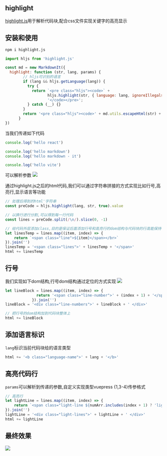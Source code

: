 ## highlight
[highlight.js](https://highlightjs.org/)用于解析代码块,配合css文件实现关键字的高亮显示

## 安装和使用
```bash
npm i highlight.js
```

```js
import hljs from 'highlight.js'

const md = new MarkdownIt({
  highlight: function (str, lang, params) {
        // hljs可识别的语言
        if (lang && hljs.getLanguage(lang)) {
          try {
            return `<pre class="hljs"><code>` +
                   hljs.highlight(str, { language: lang, ignoreIllegals: true }).value +
                   '</code></pre>';
          } catch (__) {}
        }
        return '<pre class="hljs"><code>' + md.utils.escapeHtml(str) + '</code></pre>';
      }
})
```

当我们传递如下代码
```js {1, 2}
console.log('hello react')

console.log('hello markdown')
console.log('hello markdown - it')

console.log('hello vite')
```
可以解析参数
![](/img/highlight.png)

通过highlight.js之后的html代码,我们可以通过字符串拼接的方式实现比如行号,高亮行,显示语言等功能

``` js
// 处理后得到的html'字符串
const preCode = hljs.highlight(lang, str, true).value
```

```js
// 以换行进行分割,可以得到每一行代码
const lines = preCode.split(/\n/).slice(0, -1)
```

```js
// 给代码外层添加class,目的是保证后面添加行号和高亮行的dom结构与代码块的行高能保持一致
let linesTemp = lines.map((item, index) => {
    return `<span class="line">${item}</span></br>`
}).join('')
linesTemp = '<span class="lines">' + linesTemp + '</span>'
html += linesTemp
```
         
          

## 行号
我们实现如下dom结构,行号dom结构通过定位的方式实现
![](/img/lineNumber.png)

```js
let lineBlock = lines.map((item, index) => {
              return '<span class="line-number">' + (index + 1) + '</span>'
            }).join('')
lineBlock = '<div class="line-numbers">' + lineBlock + ' </div>'

// 把行号的dom结构加到代码块整体上
html += lineBlock
```

## 添加语言标识
`lang`标识当前代码块给的语言类型

``` js
html += '<b class="language-name">' + lang + '</b>'
```

## 高亮代码行
`params`可以解析到传递的参数,自定义实现类型vuepress {1,3-4}传参格式

```js
// 高亮行
let lightLine = lines.map((item, index) => {
    return `<span class="light-line ${numArr.includes(index + 1) ? 'light-line-active' : ''}"> </span>`
}).join('')
lightLine = '<div class="light-lines">' + lightLine + ' </div>'
html += lightLine
```

## 最终效果
![](/img/lineNumber1.png)